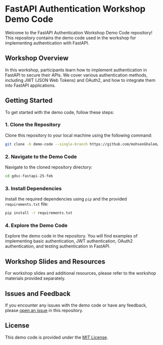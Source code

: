 # FastAPI Authentication Workshop Demo Code

Welcome to the FastAPI Authentication Workshop Demo Code repository! This repository contains the demo code used in the workshop for implementing authentication with FastAPI.

## Workshop Overview

In this workshop, participants learn how to implement authentication in FastAPI to secure their APIs. We cover various authentication methods, including JWT (JSON Web Tokens) and OAuth2, and how to integrate them into FastAPI applications.

## Getting Started

To get started with the demo code, follow these steps:

### 1. Clone the Repository

Clone this repository to your local machine using the following command:

```bash
git clone -b demo-code --single-branch https://github.com/mohsenGhalem/gdsc-fastapi-25-feb.git
```

### 2. Navigate to the Demo Code

Navigate to the cloned repository directory:

```bash
cd gdsc-fastapi-25-feb
```

### 3. Install Dependencies

Install the required dependencies using `pip` and the provided `requirements.txt` file:

```bash
pip install -r requirements.txt
```

### 4. Explore the Demo Code

Explore the demo code in the repository. You will find examples of implementing basic authentication, JWT authentication, OAuth2 authentication, and testing authentication in FastAPI.

## Workshop Slides and Resources

For workshop slides and additional resources, please refer to the workshop materials provided separately.

## Issues and Feedback

If you encounter any issues with the demo code or have any feedback, please [open an issue](https://github.com/mohsenGhalem/gdsc-fastapi-25-feb/issues) in this repository.

## License

This demo code is provided under the [MIT License](LICENSE).
